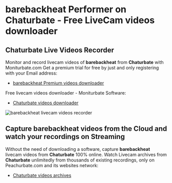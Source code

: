 # barebackheat Performer on Chaturbate - Free LiveCam videos downloader

## Chaturbate Live Videos Recorder

Monitor and record livecam videos of **barebackheat** from **Chaturbate** with Moniturbate.com
Get a premium trial for free by just and only registering with your Email address:
* [barebackheat Premium videos downloader](https://moniturbate.com/request-demo-licence-key.html)

Free livecam videos downloader - Moniturbate Software:
* [Chaturbate videos downloader](https://moniturbate.com/moniturbate-download-software.html)

![barebackheat livecam videos recorder](https://peachurnet.com/templates/moniturbate-software.png)


## Capture barebackheat videos from the Cloud and watch your recordings on Streaming

Without the need of downloading a software, capture **barebackheat** livecam videos from **Chaturbate** 100% online.
Watch Livecam archives from **Chaturbate** unlimitedly from thousands of existing recordings, only on Peachurbate.com and its websites network:
* [Chaturbate videos archives](https://peachurnet.com/)